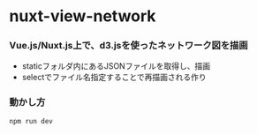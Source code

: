 # nuxt-view-network

### Vue.js/Nuxt.js上で、d3.jsを使ったネットワーク図を描画

- staticフォルダ内にあるJSONファイルを取得し、描画
- selectでファイル名指定することで再描画される作り

### 動かし方
``` npm run dev ```
